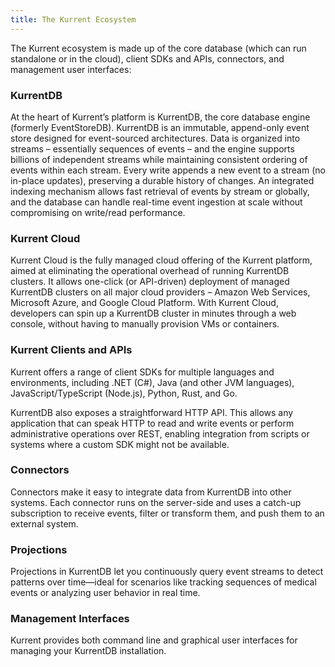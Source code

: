 ```yaml
---
title: The Kurrent Ecosystem
---
```


The Kurrent ecosystem is made up of the core database (which can run standalone or in the cloud), client SDKs and APIs, connectors, and management user interfaces:

### KurrentDB

At the heart of Kurrent’s platform is KurrentDB, the core database engine (formerly EventStoreDB). KurrentDB is an immutable, append-only event store designed for event-sourced architectures. Data is organized into streams – essentially sequences of events – and the engine supports billions of independent streams while maintaining consistent ordering of events within each stream. Every write appends a new event to a stream (no in-place updates), preserving a durable history of changes. An integrated indexing mechanism allows fast retrieval of events by stream or globally, and the database can handle real-time event ingestion at scale without compromising on write/read performance.

### Kurrent Cloud

Kurrent Cloud is the fully managed cloud offering of the Kurrent platform, aimed at eliminating the operational overhead of running KurrentDB clusters. It allows one-click (or API-driven) deployment of managed KurrentDB clusters on all major cloud providers – Amazon Web Services, Microsoft Azure, and Google Cloud Platform. With Kurrent Cloud, developers can spin up a KurrentDB cluster in minutes through a web console, without having to manually provision VMs or containers.

### Kurrent Clients and APIs

Kurrent offers a range of client SDKs for multiple languages and environments, including .NET (C#), Java (and other JVM languages), JavaScript/TypeScript (Node.js), Python, Rust, and Go. 

KurrentDB also exposes a straightforward HTTP API. This allows any application that can speak HTTP to read and write events or perform administrative operations over REST, enabling integration from scripts or systems where a custom SDK might not be available. 

### Connectors

Connectors make it easy to integrate data from KurrentDB into other systems. Each connector runs on the server-side and uses a catch-up subscription to receive events, filter or transform them, and push them to an external system.

### Projections

Projections in KurrentDB let you continuously query event streams to detect patterns over time—ideal for scenarios like tracking sequences of medical events or analyzing user behavior in real time.

### Management Interfaces

Kurrent provides both command line and graphical user interfaces for managing your KurrentDB installation. 